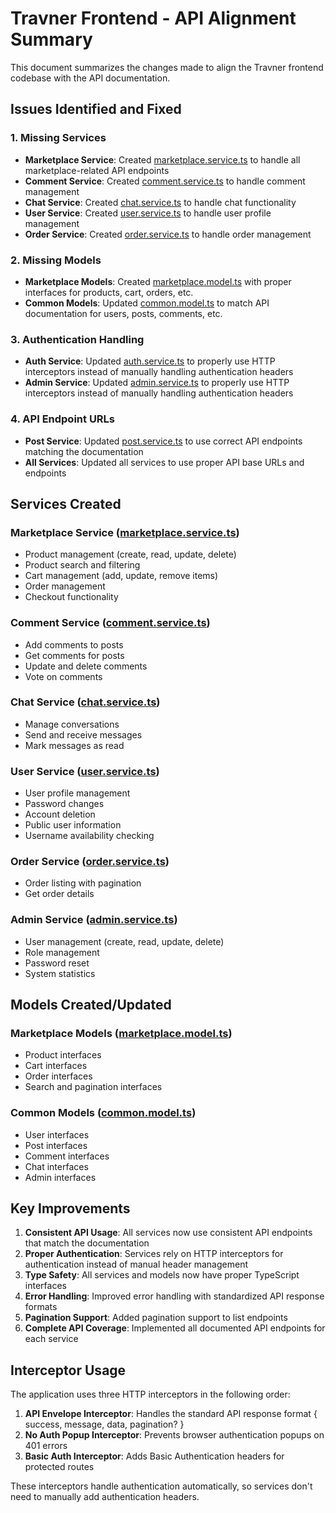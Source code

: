 # Travner Frontend - API Alignment Summary

This document summarizes the changes made to align the Travner frontend codebase with the API documentation.

## Issues Identified and Fixed

### 1. Missing Services
- **Marketplace Service**: Created [marketplace.service.ts](file://d:\Travner%20V2\Travner-Web-Frontend\src\app\services\marketplace.service.ts) to handle all marketplace-related API endpoints
- **Comment Service**: Created [comment.service.ts](file://d:\Travner%20V2\Travner-Web-Frontend\src\app\services\comment.service.ts) to handle comment management
- **Chat Service**: Created [chat.service.ts](file://d:\Travner%20V2\Travner-Web-Frontend\src\app\services\chat.service.ts) to handle chat functionality
- **User Service**: Created [user.service.ts](file://d:\Travner%20V2\Travner-Web-Frontend\src\app\services\user.service.ts) to handle user profile management
- **Order Service**: Created [order.service.ts](file://d:\Travner%20V2\Travner-Web-Frontend\src\app\services\order.service.ts) to handle order management

### 2. Missing Models
- **Marketplace Models**: Created [marketplace.model.ts](file://d:\Travner%20V2\Travner-Web-Frontend\src\app\models\marketplace.model.ts) with proper interfaces for products, cart, orders, etc.
- **Common Models**: Updated [common.model.ts](file://d:\Travner%20V2\Travner-Web-Frontend\src\app\models\common.model.ts) to match API documentation for users, posts, comments, etc.

### 3. Authentication Handling
- **Auth Service**: Updated [auth.service.ts](file://d:\Travner%20V2\Travner-Web-Frontend\src\app\services\auth.service.ts) to properly use HTTP interceptors instead of manually handling authentication headers
- **Admin Service**: Updated [admin.service.ts](file://d:\Travner%20V2\Travner-Web-Frontend\src\app\services\admin.service.ts) to properly use HTTP interceptors instead of manually handling authentication headers

### 4. API Endpoint URLs
- **Post Service**: Updated [post.service.ts](file://d:\Travner%20V2\Travner-Web-Frontend\src\app\services\post.service.ts) to use correct API endpoints matching the documentation
- **All Services**: Updated all services to use proper API base URLs and endpoints

## Services Created

### Marketplace Service ([marketplace.service.ts](file://d:\Travner%20V2\Travner-Web-Frontend\src\app\services\marketplace.service.ts))
- Product management (create, read, update, delete)
- Product search and filtering
- Cart management (add, update, remove items)
- Order management
- Checkout functionality

### Comment Service ([comment.service.ts](file://d:\Travner%20V2\Travner-Web-Frontend\src\app\services\comment.service.ts))
- Add comments to posts
- Get comments for posts
- Update and delete comments
- Vote on comments

### Chat Service ([chat.service.ts](file://d:\Travner%20V2\Travner-Web-Frontend\src\app\services\chat.service.ts))
- Manage conversations
- Send and receive messages
- Mark messages as read

### User Service ([user.service.ts](file://d:\Travner%20V2\Travner-Web-Frontend\src\app\services\user.service.ts))
- User profile management
- Password changes
- Account deletion
- Public user information
- Username availability checking

### Order Service ([order.service.ts](file://d:\Travner%20V2\Travner-Web-Frontend\src\app\services\order.service.ts))
- Order listing with pagination
- Get order details

### Admin Service ([admin.service.ts](file://d:\Travner%20V2\Travner-Web-Frontend\src\app\services\admin.service.ts))
- User management (create, read, update, delete)
- Role management
- Password reset
- System statistics

## Models Created/Updated

### Marketplace Models ([marketplace.model.ts](file://d:\Travner%20V2\Travner-Web-Frontend\src\app\models\marketplace.model.ts))
- Product interfaces
- Cart interfaces
- Order interfaces
- Search and pagination interfaces

### Common Models ([common.model.ts](file://d:\Travner%20V2\Travner-Web-Frontend\src\app\models\common.model.ts))
- User interfaces
- Post interfaces
- Comment interfaces
- Chat interfaces
- Admin interfaces

## Key Improvements

1. **Consistent API Usage**: All services now use consistent API endpoints that match the documentation
2. **Proper Authentication**: Services rely on HTTP interceptors for authentication instead of manual header management
3. **Type Safety**: All services and models now have proper TypeScript interfaces
4. **Error Handling**: Improved error handling with standardized API response formats
5. **Pagination Support**: Added pagination support to list endpoints
6. **Complete API Coverage**: Implemented all documented API endpoints for each service

## Interceptor Usage

The application uses three HTTP interceptors in the following order:
1. **API Envelope Interceptor**: Handles the standard API response format { success, message, data, pagination? }
2. **No Auth Popup Interceptor**: Prevents browser authentication popups on 401 errors
3. **Basic Auth Interceptor**: Adds Basic Authentication headers for protected routes

These interceptors handle authentication automatically, so services don't need to manually add authentication headers.